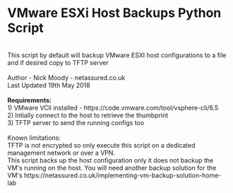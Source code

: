 # VMware ESXi Host Backups Python Script
<br>
This script by default will backup VMware ESXI host configurations to a file and if desired copy to TFTP server<br>
<br>
Author - Nick Moody - netassured.co.uk
<br>
Last Updated 19th May 2018<br>
<br>
<b>Requirements:</b>
<br>
1) VMware VCli installed - https://code.vmware.com/tool/vsphere-cli/6.5<br>
2) Intially connect to the host to retrieve the thumbprint<br>
3) TFTP server to send the running configs too<br>
<br>
Known limitations:<br>
TFTP is not encrypted so only execute this script on a dedicated management network or over a VPN.
<br>
This script backs up the host configuration only it does not backup the VM's running on the host. You will
need another backup solution for the VM's https://netassured.co.uk/implementing-vm-backup-solution-home-lab
